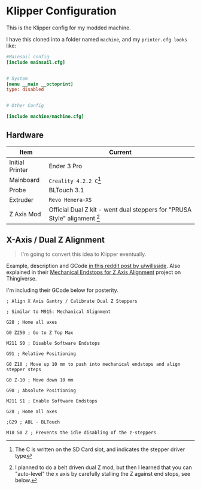 # Klipper Configuration

This is the Klipper config for my modded machine.

I have this cloned into a folder named `machine`, and my `printer.cfg looks` like:

```cfg
#Mainsail config
[include mainsail.cfg]


# System
[menu __main __octoprint]
type: disabled


# Other Config

[include machine/machine.cfg]

```


## Hardware

| Item | Current |
| -- | -- |
| Initial Printer | Ender 3 Pro
| Mainboard | `Creality 4.2.2 C`[^1]
| Probe | BLTouch 3.1
| Extruder | `Revo Hemera-XS`
| Z Axis Mod | Official Dual Z kit - went dual steppers for "PRUSA Style" alignment [^2]


[^1]: The C is written on the SD Card slot, and indicates the stepper driver type
[^2]: I planned to do a belt driven dual Z mod, but then I learned that you can "auto-level" the x axis by carefully stalling the Z against end stops, see below.



## X-Axis / Dual Z Alignment

> I'm going to convert this idea to Klipper eventually.

Example, description and GCode [in this reddit post by u/willsside](https://www.reddit.com/r/ender3v2/comments/oy0sct/calibrating_dual_z_steppers_prusa_style/).
Also explained in their [Mechanical Endstops for Z Axis Alignment](https://www.thingiverse.com/thing:4924870) project on Thingiverse.

I'm including their GCode below for posterity.

```gcode
; Align X Axis Gantry / Calibrate Dual Z Steppers

; Similar to M915: Mechanical Alignment

G28 ; Home all axes

G0 Z250 ; Go to Z Top Max

M211 S0 ; Disable Software Endstops

G91 ; Relative Positioning

G0 Z10 ; Move up 10 mm to push into mechanical endstops and align stepper steps

G0 Z-10 ; Move down 10 mm

G90 ; Absolute Positioning

M211 S1 ; Enable Software Endstops

G28 ; Home all axes

;G29 ; ABL - BLTouch

M18 S0 Z ; Prevents the idle disabling of the z-steppers

```
